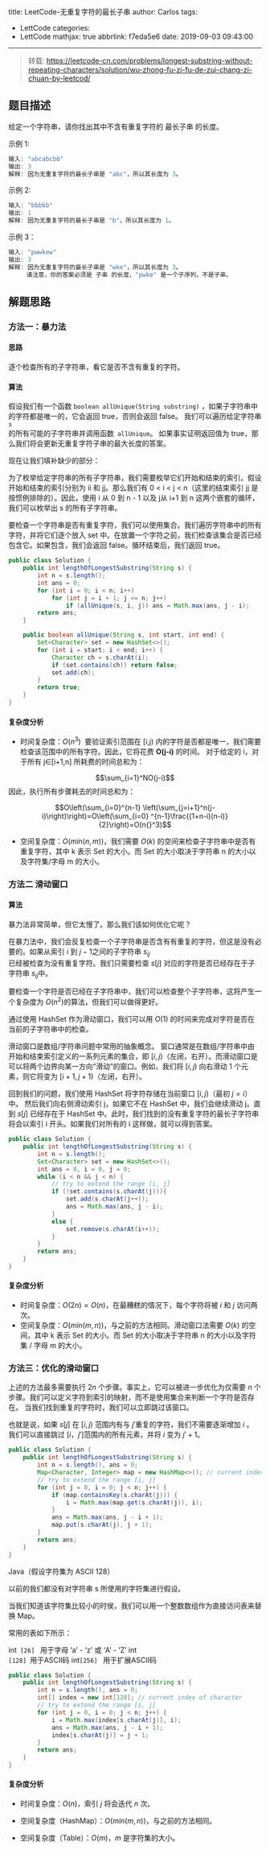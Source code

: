 title: LeetCode-无重复字符的最长子串
author: Carlos
tags:
  - LettCode
categories:
  - LettCode
mathjax: true
abbrlink: f7eda5e6
date: 2019-09-03 09:43:00
---
> 转载: https://leetcode-cn.com/problems/longest-substring-without-repeating-characters/solution/wu-zhong-fu-zi-fu-de-zui-chang-zi-chuan-by-leetcod/

## 题目描述

 给定一个字符串，请你找出其中不含有重复字符的 最长子串 的长度。
 
 示例 1:
 ```java
输入: "abcabcbb"
输出: 3 
解释: 因为无重复字符的最长子串是 "abc"，所以其长度为 3。
 ```
 
 示例 2:
 ```java
输入: "bbbbb"
输出: 1
解释: 因为无重复字符的最长子串是 "b"，所以其长度为 1。
 ```
<!-- more -->

示例 3：
```java
输入: "pwwkew"
输出: 3
解释: 因为无重复字符的最长子串是 "wke"，所以其长度为 3。
     请注意，你的答案必须是 子串 的长度，"pwke" 是一个子序列，不是子串。
```

## 解题思路

### 方法一：暴力法

#### 思路
 逐个检查所有的子字符串，看它是否不含有重复的字符。
 
#### 算法
假设我们有一个函数 <code>boolean allUnique(String substring)</code> ，如果子字符串中的字符都是唯一的，它会返回 true，否则会返回 false。 我们可以遍历给定字符串 <code>s </code>的所有可能的子字符串并调用函数<code> allUnique</code>。 如果事实证明返回值为 true，那么我们将会更新无重复字符子串的最大长度的答案。

现在让我们填补缺少的部分：

为了枚举给定字符串的所有子字符串，我们需要枚举它们开始和结束的索引。假设开始和结束的索引分别为 ii 和 jj。那么我们有 0 < i < j < n（这里的结束索引 jj 是按惯例排除的）。因此，使用 i 从 0 到 n - 1 以及 j从 i+1 到 n 这两个嵌套的循环，我们可以枚举出 s 的所有子字符串。

要检查一个字符串是否有重复字符，我们可以使用集合。我们遍历字符串中的所有字符，并将它们逐个放入 set 中。在放置一个字符之前，我们检查该集合是否已经包含它。如果包含，我们会返回 false。循环结束后，我们返回 true。
```java
public class Solution {
    public int lengthOfLongestSubstring(String s) {
        int n = s.length();
        int ans = 0;
        for (int i = 0; i < n; i++)
            for (int j = i + 1; j <= n; j++)
                if (allUnique(s, i, j)) ans = Math.max(ans, j - i);
        return ans;
    }

    public boolean allUnique(String s, int start, int end) {
        Set<Character> set = new HashSet<>();
        for (int i = start; i < end; i++) {
            Character ch = s.charAt(i);
            if (set.contains(ch)) return false;
            set.add(ch);
        }
        return true;
    }
}

```
#### 复杂度分析
+ 时间复杂度：$O(n{}^3)$
  要验证索引范围在 [i,j) 内的字符是否都是唯一，我们需要检查该范围中的所有字符。因此，它将花费 **O(j-i)** 的时间。
  对于给定的 i，对于所有 j∈[i+1,n] 所耗费的时间总和为：
  
$$\sum_{i=1}^NO(j-i)$$
因此，执行所有步骤耗去的时间总和为：

$$O\left(\sum_{i=0}^{n-1} \left(\sum_{j=i+1}^n(j-i)\right)\right)=O\left(\sum_{i=0} ^{n-1}\frac{(1+n-i)(n-i)}{2}\right)=O(n{}^3)$$

+ 空间复杂度：$O(min(n, m))$，我们需要 $O(k)$ 的空间来检查子字符串中是否有重复字符，其中 k 表示 Set 的大小。而 Set 的大小取决于字符串 n 的大小以及字符集/字母 m 的大小。

### 方法二 滑动窗口

#### 算法
暴力法非常简单，但它太慢了。那么我们该如何优化它呢？

在暴力法中，我们会反复检查一个子字符串是否含有有重复的字符，但这是没有必要的。如果从索引 $i$ 到 $j - 1$之间的子字符串 $s_{ij}$	
已经被检查为没有重复字符。我们只需要检查 $s[j]$ 对应的字符是否已经存在于子字符串 $s_{ij}$中。

要检查一个字符是否已经在子字符串中，我们可以检查整个子字符串，这将产生一个复杂度为 $O(n^2)$的算法，但我们可以做得更好。

通过使用 HashSet 作为滑动窗口，我们可以用 $O(1)$ 的时间来完成对字符是否在当前的子字符串中的检查。

滑动窗口是数组/字符串问题中常用的抽象概念。 窗口通常是在数组/字符串中由开始和结束索引定义的一系列元素的集合，即 $[i,j)$（左闭，右开）。而滑动窗口是可以将两个边界向某一方向“滑动”的窗口。例如，我们将 $[i,j)$ 向右滑动 1 个元素，则它将变为 $[i+1, j+1)$（左闭，右开）。

回到我们的问题，我们使用 HashSet 将字符存储在当前窗口 $[i,j)$（最初 $j = i$）中。 然后我们向右侧滑动索引 j，如果它不在 HashSet 中，我们会继续滑动 j。直到 $s[j]$ 已经存在于 HashSet 中。此时，我们找到的没有重复字符的最长子字符串将会以索引 i 开头。如果我们对所有的 i 这样做，就可以得到答案。

```java
public class Solution {
    public int lengthOfLongestSubstring(String s) {
        int n = s.length();
        Set<Character> set = new HashSet<>();
        int ans = 0, i = 0, j = 0;
        while (i < n && j < n) {
            // try to extend the range [i, j]
            if (!set.contains(s.charAt(j))){
                set.add(s.charAt(j++));
                ans = Math.max(ans, j - i);
            }
            else {
                set.remove(s.charAt(i++));
            }
        }
        return ans;
    }
}

```

#### 复杂度分析
+ 时间复杂度：$O(2n) = O(n)$，在最糟糕的情况下，每个字符将被 $i$ 和 $j$ 访问两次。
+ 空间复杂度：$O(min(m, n))$，与之前的方法相同。滑动窗口法需要 $O(k)$ 的空间，其中 k 表示 Set 的大小。而 Set 的大小取决于字符串 n 的大小以及字符集 / 字母 m 的大小。

### 方法三：优化的滑动窗口
上述的方法最多需要执行 $2n$ 个步骤。事实上，它可以被进一步优化为仅需要 $n$ 个步骤。我们可以定义字符到索引的映射，而不是使用集合来判断一个字符是否存在。 当我们找到重复的字符时，我们可以立即跳过该窗口。

也就是说，如果 $s[j]$ 在 $[i, j)$ 范围内有与 $j′$重复的字符，我们不需要逐渐增加 $i$ 。 我们可以直接跳过 $[i，j']$范围内的所有元素，并将 $i$ 变为 $j′ + 1$。

```java
public class Solution {
    public int lengthOfLongestSubstring(String s) {
        int n = s.length(), ans = 0;
        Map<Character, Integer> map = new HashMap<>(); // current index of character
        // try to extend the range [i, j]
        for (int j = 0, i = 0; j < n; j++) {
            if (map.containsKey(s.charAt(j))) {
                i = Math.max(map.get(s.charAt(j)), i);
            }
            ans = Math.max(ans, j - i + 1);
            map.put(s.charAt(j), j + 1);
        }
        return ans;
    }
}

```

Java（假设字符集为 ASCII 128）

以前的我们都没有对字符串 s 所使用的字符集进行假设。

当我们知道该字符集比较小的时侯，我们可以用一个整数数组作为直接访问表来替换 Map。

常用的表如下所示：

  int<code> [26] </code> 用于字母 ‘a’ - ‘z’ 或 ‘A’ - ‘Z’
  int<code> [128] </code>用于ASCII码
  int<code>[256] </code> 用于扩展ASCII码

```java
public class Solution {
    public int lengthOfLongestSubstring(String s) {
        int n = s.length(), ans = 0;
        int[] index = new int[128]; // current index of character
        // try to extend the range [i, j]
        for (int j = 0, i = 0; j < n; j++) {
            i = Math.max(index[s.charAt(j)], i);
            ans = Math.max(ans, j - i + 1);
            index[s.charAt(j)] = j + 1;
        }
        return ans;
    }
}

```

#### 复杂度分析

+ 时间复杂度：$O(n)$，索引 $j$ 将会迭代 $n$ 次。

+ 空间复杂度（HashMap）：$O(min(m, n))$，与之前的方法相同。

+ 空间复杂度（Table）：$O(m)$，$m$ 是字符集的大小。